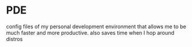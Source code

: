 # PDE
config files of my personal development environment that allows me to be much faster and more productive. also saves time when I hop around distros
